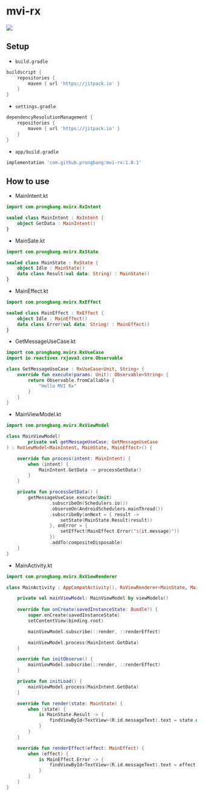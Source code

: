 # mvi-rx

[![](https://jitpack.io/v/prongbang/mvi-rx.svg)](https://jitpack.io/#prongbang/mvi-rx)

## Setup

- `build.gradle`

```groovy
buildscript {
    repositories {
        maven { url 'https://jitpack.io' }
    }
}
```

- `settings.gradle`

```groovy
dependencyResolutionManagement {
    repositories {
        maven { url 'https://jitpack.io' }
    }
}
```

- `app/build.gradle`

```groovy
implementation 'com.github.prongbang:mvi-rx:1.0.1'
```

## How to use

- MainIntent.kt

```kotlin
import com.prongbang.mvirx.RxIntent

sealed class MainIntent : RxIntent {
	object GetData : MainIntent()
}
```

- MainSate.kt

```kotlin
import com.prongbang.mvirx.RxState

sealed class MainState : RxState {
	object Idle : MainState()
	data class Result(val data: String) : MainState()
}
```

- MainEffect.kt

```kotlin
import com.prongbang.mvirx.RxEffect

sealed class MainEffect : RxEffect {
	object Idle : MainEffect()
	data class Error(val data: String) : MainEffect()
}
```

- GetMessageUseCase.kt

```kotlin
import com.prongbang.mvirx.RxUseCase
import io.reactivex.rxjava3.core.Observable

class GetMessageUseCase : RxUseCase<Unit, String> {
	override fun execute(params: Unit): Observable<String> {
		return Observable.fromCallable {
			"Hello MVI Rx"
		}
	}
}
```

- MainViewModel.kt

```kotlin
import com.prongbang.mvirx.RxViewModel

class MainViewModel(
		private val getMessageUseCase: GetMessageUseCase
) : RxViewModel<MainIntent, MainState, MainEffect>() {

	override fun process(intent: MainIntent) {
		when (intent) {
			MainIntent.GetData -> processGetData()
		}
	}

	private fun processGetData() {
		getMessageUseCase.execute(Unit)
				.subscribeOn(Schedulers.io())
				.observeOn(AndroidSchedulers.mainThread())
				.subscribeBy(onNext = { result ->
					setState(MainState.Result(result))
				}, onError = {
					setEffect(MainEffect.Error("${it.message}"))
				})
				.addTo(compositeDisposable)
	}
}
```

- MainActivity.kt

```kotlin
import com.prongbang.mvirx.RxViewRenderer

class MainActivity : AppCompatActivity(), RxViewRenderer<MainState, MainEffect> {

	private val mainViewModel: MainViewModel by viewModels()
    
	override fun onCreate(savedInstanceState: Bundle?) {
		super.onCreate(savedInstanceState)
		setContentView(binding.root)

		mainViewModel.subscribe(::render, ::renderEffect)

		mainViewModel.process(MainIntent.GetData)
	}

	override fun initObserve() {
		mainViewModel.subscribe(::render, ::renderEffect)
	}

	private fun initLoad() {
		mainViewModel.process(MainIntent.GetData)
	}

	override fun render(state: MainState) {
		when (state) {
			is MainState.Result -> {
				findViewById<TextView>(R.id.messageText).text = state.data
			}
		}
	}

	override fun renderEffect(effect: MainEffect) {
		when (effect) {
			is MainEffect.Error -> {
				findViewById<TextView>(R.id.messageText).text = effect.data
			}
		}
	}
}
```
